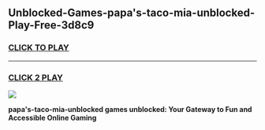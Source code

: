 
## Unblocked-Games-papa's-taco-mia-unblocked-Play-Free-3d8c9
<h3>
<a href="https://premium76.site?title=papa's-taco-mia-unblocked&ref=20M">CLICK TO PLAY</a></h3>
<hr>

<h3>
<a href="https://premium76.site?title=papa's-taco-mia-unblocked&ref=20M">CLICK 2 PLAY</a>
  
</h3>

<a href="https://premium76.site?title=papa's-taco-mia-unblocked&ref=19M"><img src="https://clearcache.store/games.png"></a>


**papa's-taco-mia-unblocked games unblocked: Your Gateway to Fun and Accessible Online Gaming**
